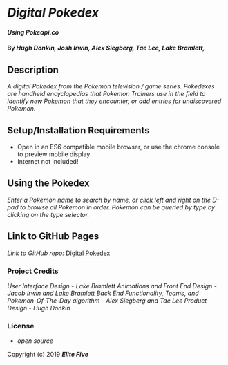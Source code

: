 # _Digital Pokedex_

#### _Using Pokeapi.co_

#### By _**Hugh Donkin, Josh Irwin, Alex Siegberg, Tae Lee, Lake Bramlett,**_

## Description

_A digital Pokedex from the Pokemon television / game series. Pokedexes are handheld encyclopedias that Pokemon Trainers use in the field to identify new Pokemon that they encounter, or add entries for undiscovered Pokemon._

## Setup/Installation Requirements

* Open in an ES6 compatible mobile browser, or use the chrome console to preview mobile display
* Internet not included!

## Using the Pokedex

_Enter a Pokemon name to search by name, or click left and right on the D-pad to browse all Pokemon in order. Pokemon can be queried by type by clicking on the type selector._

## Link to GitHub Pages

_Link to GitHub repo:_
[Digital Pokedex](https://github.com/hsdonkin/pokemon-pokedex)


### Project Credits
_User Interface Design - Lake Bramlett_
_Animations and Front End Design - Jacob Irwin and Lake Bramlett_
_Back End Functionality, Teams, and Pokemon-Of-The-Day algorithm - Alex Siegberg and Tae Lee_
_Product Design - Hugh Donkin_

### License

* _open source_

Copyright (c) 2019 **_Elite Five_**
